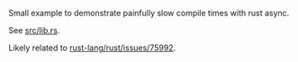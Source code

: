 Small example to demonstrate painfully slow compile times with rust async.

See [src/lib.rs](src/lib.rs).

Likely related to [rust-lang/rust/issues/75992](https://github.com/rust-lang/rust/issues/75992).
